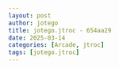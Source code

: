 ```yaml
---
layout: post
author: jotego
title: jotego.jtroc - 654aa29
date: 2025-03-14
categories: [Arcade, jtroc]
tags: [jotego.jtroc]
---
```


